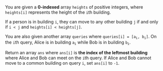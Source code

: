 You are given a **0-indexed** array `heights` of positive integers, where `heights[i]` represents the height of the `i`th building.

If a person is in building `i`, they can move to any other building `j` if and only if `i < j` and `heights[i] < heights[j]`.

You are also given another array `queries` where <code>queries[i] = [a<sub>i</sub>, b<sub>i</sub>]</code>. On the `i`th query, Alice is in building <code>a<sub>i</sub></code> while Bob is in building <code>b<sub>i</sub></code>.

Return an array `ans` where `ans[i]` is **the index of the leftmost building** where Alice and Bob can meet on the `i`th query. If Alice and Bob cannot move to a common building on query `i`, set `ans[i]` to `-1`.